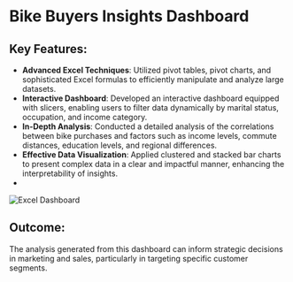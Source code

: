 # Bike Buyers Insights Dashboard

## Key Features:
- **Advanced Excel Techniques**: Utilized pivot tables, pivot charts, and sophisticated Excel formulas to efficiently manipulate and analyze large datasets.
- **Interactive Dashboard**: Developed an interactive dashboard equipped with slicers, enabling users to filter data dynamically by marital status, occupation, and income category.
- **In-Depth Analysis**: Conducted a detailed analysis of the correlations between bike purchases and factors such as income levels, commute distances, education levels, and regional differences.
- **Effective Data Visualization**: Applied clustered and stacked bar charts to present complex data in a clear and impactful manner, enhancing the interpretability of insights.
- 
![Excel Dashboard](https://github.com/user-attachments/assets/41db6ead-dee1-4b04-9778-bd27de907869)

## Outcome:
The analysis generated from this dashboard can inform strategic decisions in marketing and sales, particularly in targeting specific customer segments.
